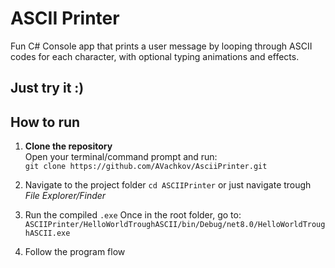 # ASCII Printer

Fun C# Console app that prints a user message by looping through ASCII codes for each character, with optional typing animations and effects.

## Just try it :)

## How to run

1. **Clone the repository**  
   Open your terminal/command prompt and run:  
   ```git clone https://github.com/AVachkov/AsciiPrinter.git```

2. Navigate to the project folder
  ```cd ASCIIPrinter```
  or just navigate trough *File Explorer/Finder*

3. Run the compiled `.exe`
Once in the root folder, go to:
   ``ASCIIPrinter/HelloWorldTroughASCII/bin/Debug/net8.0/HelloWorldTroughASCII.exe``

5. Follow the program flow
